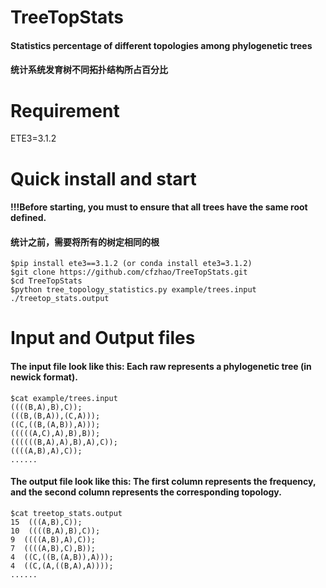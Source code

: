 # TreeTopStats
#### Statistics percentage of different topologies among phylogenetic trees
#### 统计系统发育树不同拓扑结构所占百分比

# Requirement
ETE3=3.1.2

# Quick install and start
#### !!!Before starting, you must to ensure that all trees have the same root defined.
#### 统计之前，需要将所有的树定相同的根
```shell
$pip install ete3==3.1.2 (or conda install ete3=3.1.2)
$git clone https://github.com/cfzhao/TreeTopStats.git
$cd TreeTopStats
$python tree_topology_statistics.py example/trees.input ./treetop_stats.output
```

# Input and Output files
#### The input file look like this: Each raw represents a phylogenetic tree (in newick format).
```shell
$cat example/trees.input
((((B,A),B),C));
(((B,(B,A)),(C,A)));
((C,((B,(A,B)),A)));
(((((A,C),A),B),B));
((((((B,A),A),B),A),C));
((((A,B),A),C));
......
```

#### The output file look like this: The first column represents the frequency, and the second column represents the corresponding topology.
```shell
$cat treetop_stats.output
15  (((A,B),C));
10  ((((B,A),B),C));
9  ((((A,B),A),C));
7  ((((A,B),C),B));
4  ((C,((B,(A,B)),A)));
4  ((C,(A,((B,A),A))));
......
```
